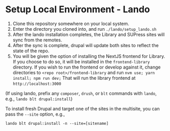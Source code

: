 # Setup Local Environment - Lando

1. Clone this repository somewhere on your local system.
2. Enter the directory you cloned into, and run `./lando/setup_lando.sh`
3. After the lando installation completes, the Library and SUPress sites will sync from the remotes.
4. After the sync is complete, drupal will update both sites to reflect the state of the repo.
5. You will be given the option of installing the NextJS frontend for Library. If you choose to do so, it will be installed in the `frontend-library` directory.  If you wish to run the frontend or develop against it, change directories to `<repo root>/frontend-library` and run `nvm use; yarn install; npm run dev;`  That will run the library frontend at `http://localhost:3000`

(If using lando, prefix any `composer`, `drush`, or `blt` commands with `lando`, e.g., `lando blt drupal:install`)

To install fresh Drupal and target one of the sites in the multisite, you can pass the `--site` option, e.g.,

```
lando blt drupal:install -n --site=[sitename]
```
